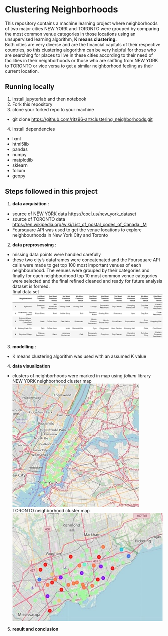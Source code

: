 # Clustering Neighborhoods  
This repository contains a machine learning project where neighborhoods of two major cities NEW YORK and TORONTO were grouped by comparing the most common venue categories in those locations using an unsupervised learning algorithm, **K means clustering.**  
Both cities are very diverse and are the financial capitals of their respective countries, so this clustering alogorithm can be very helpful for those who are searching for places to live in these cities according to their need of facilities in their neighborhoods or those who are shifting from NEW YORK to TORONTO or vice versa to get a similar neighborhood feeling as their current location.  
## Running locally  
1. install jupyterlab and then notebook  
2. Fork this repository  
3. clone your forked repo to your machine  
* git clone https://github.com/ritz96-art/clustering_neighborhoods.git  
4. install dependencies  
* lxml  
* html5lib  
* pandas  
* numpy  
* matplotlib  
* sklearn  
* folium  
* geopy  
## Steps followed in this project  
1. **data acquisition** :
  * source of NEW YORK data https://cocl.us/new_york_dataset    
  * source of TORONTO data https://en.wikipedia.org/wiki/List_of_postal_codes_of_Canada:_M  
  * Foursquare API was used to get the venue locations to explore neighbourhoods in New York City and Toronto  
2. **data preprosessing** :  
  * missing data points were handled carefully  
  * these two city’s dataframes were concatenated and the Foursquare API calls were made to get top 100 most important venues of each neighbourhood. The venues were grouped by their categories and finally for each neighbourhood top 10 most common venue categories were selected and the final refined cleaned and ready for future analysis dataset is formed.  
  final data set  
  ![final data set](https://github.com/ritz96-art/clustering_neighborhoods/blob/master/project1.JPG?raw=true)
3. **modelling** :  
  * K means clustering algorithm was used with an assumed K value  
4. **data visualization**  
  * clusters of neighborhoods were marked in map using *folium* library   
  NEW YORK neighborhood cluster map  
  ![](https://github.com/ritz96-art/clustering_neighborhoods/blob/master/project2.jpg?raw=true)  
  TORONTO neighborhood cluster map  
  ![](https://github.com/ritz96-art/clustering_neighborhoods/blob/master/project3.jpg?raw=true)  
5. **result and conclusion**

